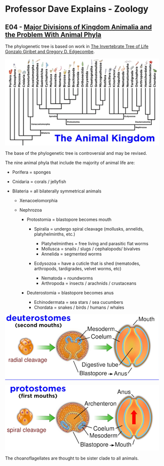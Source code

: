 # Professor Dave Explains - Zoology

## E04 - [Major Divisions of Kingdom Animalia and the Problem With Animal Phyla](https://www.youtube.com/watch?v=APkHKOf9rG4&list=PLybg94GvOJ9HpCr9iU9YXHa5kXj0Pp2dA&index=5)

The phylogenetic tree is based on work in [The Invertebrate Tree of Life
Gonzalo Giribet and Gregory D. Edgecombe](https://press.princeton.edu/books/hardcover/9780691170251/the-invertebrate-tree-of-life).

![The animal phylogenetic tree](animal_phylogenetic_tree.jpg)

The base of the phylogenetic tree is controversial and may be revised.

The nine animal phyla that include the majority of animal life are:

- Porifera = sponges
- Cnidaria = corals / jellyfish
- Bilateria = all bilaterally symmetrical animals

  - Xenacoelomorphia
  - Nephrozoa

    - Protostomia = blastopore becomes mouth

      - Spiralia = undergo spiral cleavage (mollusks, annelids, platyhelminths, etc.)

        - Platyhelminthes = free living and parasitic flat worms
        - Mollusca = snails / slugs / cephalopods/ bivalves
        - Annelida = segmented worms

      - Ecdysozoa = have a cuticle that is shed (nematodes, arthropods,  tardigrades, velvet worms, etc)

        - Nematoda = roundworms
        - Arthropoda = insects / arachnids / crustaceans

    - Deuterostomia = blastopore becomes anus

      - Echinodermata = sea stars / sea cucumbers
      - Chordata = snakes / birds / humans / whales

![Dueterostomes have radial cleavage then progress to a zygote with the side the blastopore first forms becoming the mouth](deuterostomes.png)

![Protostomes have spiral cleavage then progress to a zygote with the side the blastopore first forms becoming the anus](protostomes.png)

The choanoflagellates are thought to be sister clade to all animals.

